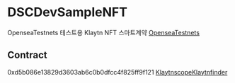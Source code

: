 # DSCDevSampleNFT
OpenseaTestnets 테스트용 Klaytn NFT 스마트계약
[OpenseaTestnets](https://testnets.opensea.io/collection/dscdevsamplenft)

## Contract
0xd5b086e13829d3603ab6c0b0dfcc4f825ff9f121
[Klaytnscope](https://baobab.scope.klaytn.com/account/0xd5b086e13829d3603ab6c0b0dfcc4f825ff9f121?tabId=txList)[Klaytnfinder](https://baobab.klaytnfinder.io/account/0xd5b086e13829d3603ab6c0b0dfcc4f825ff9f121)